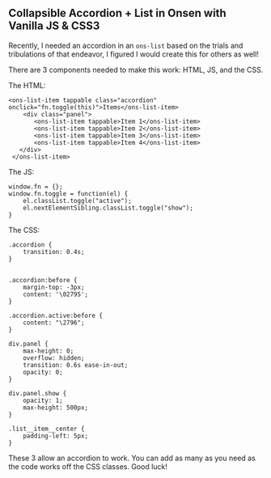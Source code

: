 

## Collapsible Accordion + List in Onsen with Vanilla JS & CSS3

Recently, I needed an accordion in an `ons-list` based on the trials and tribulations of that endeavor, I figured I would create this for others as well!

There are 3 components needed to make this work:  HTML, JS, and the CSS.

The HTML:

    <ons-list-item tappable class="accordion" onclick="fn.toggle(this)">Items</ons-list-item>
        <div class="panel">
           <ons-list-item tappable>Item 1</ons-list-item>
           <ons-list-item tappable>Item 2</ons-list-item>
           <ons-list-item tappable>Item 3</ons-list-item>
           <ons-list-item tappable>Item 4</ons-list-item>         
       </div>
     </ons-list-item>

The JS:

    window.fn = {};
    window.fn.toggle = function(el) {
        el.classList.toggle("active");
        el.nextElementSibling.classList.toggle("show");
    }

The CSS:

    .accordion {
        transition: 0.4s;
    }
    
    
    .accordion:before {
        margin-top: -3px;
        content: '\02795';
    }
    
    .accordion.active:before {
        content: "\2796";
    }
    
    div.panel {
        max-height: 0;
        overflow: hidden;
        transition: 0.6s ease-in-out;
        opacity: 0;
    }
    
    div.panel.show {
        opacity: 1;
        max-height: 500px;
    }
    
    .list__item__center {
        padding-left: 5px;
    }

These 3 allow an accordion to work.  You can add as many as you need as the code works off the CSS classes.  Good luck!
